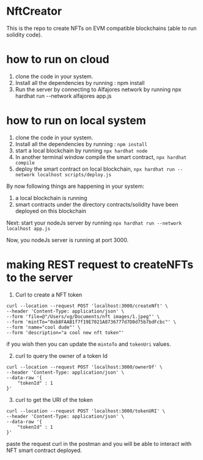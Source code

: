 # NftCreator
This is the repo to create NFTs on EVM compatible blockchains (able to run solidity code).

# how to run on cloud
1. clone the code in your system.
2. Install all the dependencies by running : npm install
3. Run the server by connecting to Alfajores network by running npx hardhat run --network alfajores app.js

# how to run on local system
1. clone the code in your system.
2. Install all the dependencies by running : `npm install`
3. start a local blockchain by running `npx hardhat node`
4. In another terminal window compile the smart contract, `npx hardhat compile`
5. deploy the smart contract on local blockchain, `npx hardhat run --network localhost scripts/deploy.js`

By now following things are happening in your system:
1. a local blockchain is running
2. smart contracts under the directory contracts/solidity have been deployed on this blockchain

Next:
start your nodeJs server by running `npx hardhat run --network localhost app.js`

Now, you nodeJs server is running at port 3000.

# making REST request to createNFTs to the server
1. Curl to create a NFT token
```
curl --location --request POST 'localhost:3000/createNft' \
--header 'Content-Type: application/json' \
--form 'file=@"/Users/vg/Documents/nft images/1.jpeg"' \
--form 'mintTo="0xb8FAAB1f7f19E7021A8736777d7D0d75b7bdFcbc"' \
--form 'name="cool dude"' \
--form 'description="a cool new nft token"'
```
if you wish then you can update the `mintoTo` and `tokenUri` values.

2. curl to query the owner of a token Id
```
curl --location --request POST 'localhost:3000/ownerOf' \
--header 'Content-Type: application/json' \
--data-raw '{
    "tokenId" : 1
}'
```

3. curl to get the URI of the token
```
curl --location --request POST 'localhost:3000/tokenURI' \
--header 'Content-Type: application/json' \
--data-raw '{
    "tokenId" : 1
}'
```

paste the request curl in the postman and you will be able to interact with NFT smart contract deployed.


